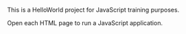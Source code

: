 This is a HelloWorld project for JavaScript training purposes.

Open each HTML page to run a JavaScript application.
